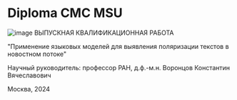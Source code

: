 # Diploma CMC MSU
![image](https://github.com/user-attachments/assets/c9187ed5-d3ff-438e-907f-a2f22f29624b)
ВЫПУСКНАЯ КВАЛИФИКАЦИОННАЯ РАБОТА

"Применение языковых моделей для выявления поляризации текстов в новостном потоке"

Научный руководитель:
профессор РАН, д.ф.-м.н.
Воронцов Константин Вячеславович

Москва, 2024
